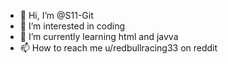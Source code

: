 - 👋 Hi, I’m @S11-Git
- 👀 I’m interested in coding
- 🌱 I’m currently learning html and javva
- 📫 How to reach me u/redbullracing33 on reddit

<!---
S11-Git/S11-Git is a ✨ special ✨ repository because its `README.md` (this file) appears on your GitHub profile.
You can click the Preview link to take a look at your changes.
--->
